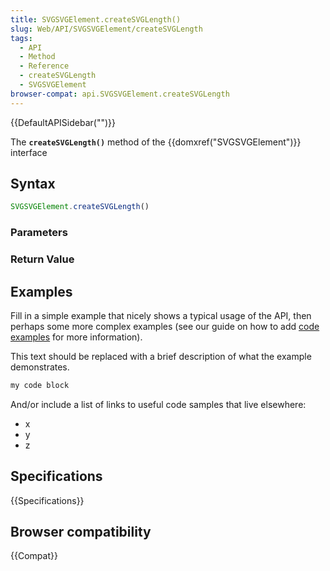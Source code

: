 ```yaml
---
title: SVGSVGElement.createSVGLength()
slug: Web/API/SVGSVGElement/createSVGLength
tags:
  - API
  - Method
  - Reference
  - createSVGLength
  - SVGSVGElement
browser-compat: api.SVGSVGElement.createSVGLength
---
```

{{DefaultAPISidebar("")}}

The **`createSVGLength()`** method of the {{domxref("SVGSVGElement")}} interface 

## Syntax

```js
SVGSVGElement.createSVGLength()
```

### Parameters



### Return Value



## Examples

Fill in a simple example that nicely shows a typical usage of the API, then perhaps some more complex examples (see our guide on how to add [code examples](/en-US/docs/MDN/Contribute/Structures/Code_examples) for more information).

This text should be replaced with a brief description of what the example demonstrates.

```js
my code block
```

And/or include a list of links to useful code samples that live elsewhere:

*   x
*   y
*   z

## Specifications

{{Specifications}}

## Browser compatibility

{{Compat}}

